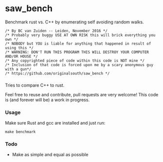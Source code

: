# saw_bench
Benchmark rust vs. C++ by enumerating self avoiding random walks.

```
/* By BC van Zuiden -- Leiden, November 2016 */
/* Probably very buggy USE AT OWN RISK this will brick everything you own */
/* NOBODY but YOU is liable for anything that happened in result of using this */
/* WARNING: DON'T RUN THIS PROGRAM THIS WILL DESTROY YOUR COMPUTER AND/OR HOUSE */
/* Any copyrighted piece of code within this code is NOT mine */
/* Inclusion of that code is forced upon me by a scary anonymous guy with a gun*/
/* https://github.com/originalsouth/saw_bench */
```

###
Tries to compare C++ to rust.

Feel free to reuse and contribute, pull requests are very welcome!
This code is (and forever will be) a work in progress.

### Usage
Make sure Rust and gcc are installed and just run:
```
make benchmark
```

### Todo
* Make as simple and equal as possible

